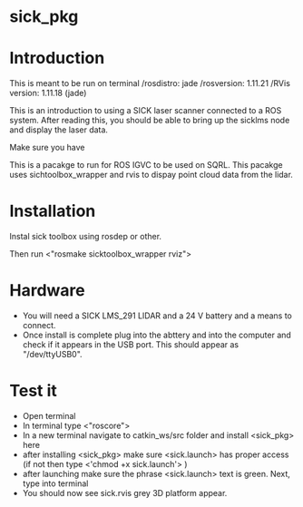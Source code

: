 # sick_pkg


# Introduction

This is meant to be run on terminal
/rosdistro: jade 
/rosversion: 1.11.21 
/RVis version: 1.11.18 (jade)

This is an introduction to using a SICK laser scanner connected to a ROS system. After reading this, you should be able to bring up the sicklms node and display the laser data. 

Make sure you have 

This is a pacakge to run for ROS IGVC to be used on SQRL. This pacakge uses sichtoolbox_wrapper and rvis to dispay point cloud data from the lidar.

# Installation

Instal sick toolbox using rosdep or other.

Then run <"rosmake sicktoolbox_wrapper rviz">

 # Hardware

- You will need a SICK LMS_291 LIDAR and a 24 V battery and a means to connect. 
- Once install is complete plug into the abttery and into the computer and check if it appears in the USB port. This should appear as "/dev/ttyUSB0". 

# Test it
- Open terminal
- In terminal type <"roscore">
- In a new terminal navigate to catkin_ws/src folder and install <sick_pkg> here
- after installing <sick_pkg> make sure <sick.launch> has proper access (if not then type <'chmod +x sick.launch'> ) 
- after launching make sure the phrase <sick.launch> text is green. Next, type into terminal <roslaunch sick.launch>
- You should now see sick.rvis grey 3D platform appear.

